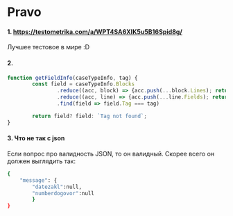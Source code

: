 # Pravo

#### 1. https://testometrika.com/a/WPT4SA6XIK5u5B16Spid8g/

Лучшее тестовое в мире :D

#### 2. 
```js
function getFieldInfo(caseTypeInfo, tag) {
        const field = caseTypeInfo.Blocks
                .reduce((acc, block) => {acc.push(...block.Lines); return acc}, [])
                .reduce((acc, line) => {acc.push(...line.Fields); return acc}, [])
                .find(field => field.Tag === tag)

        return field? field: `Tag not found`;
}
```

#### 3. Что не так с json
Если вопрос про валидность JSON, то он валидный. Скорее всего он должен выглядить так:
```bash
{
    "message": {
        "datezakl":null,
        "numberdogovor":null
        }
}
```
